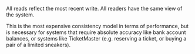 All reads reflect the most recent write. All readers have the same view of the system. 

This is the most expensive consistency model in terms of performance, but is necessary for systems that require absolute accuracy like bank account balances, or systems like TicketMaster (e.g. reserving a ticket, or buying a pair of a limited sneakers).

